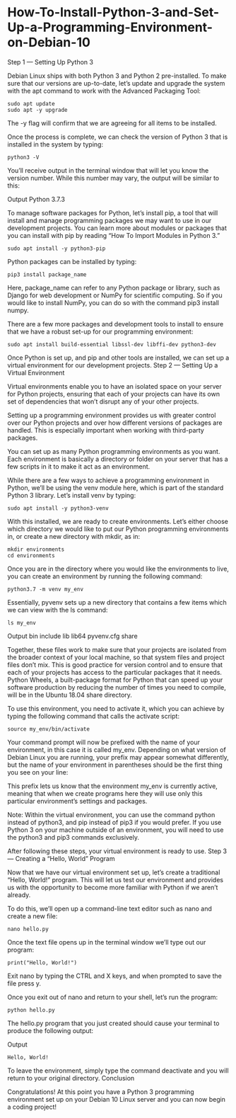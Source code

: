 # How-To-Install-Python-3-and-Set-Up-a-Programming-Environment-on-Debian-10

Step 1 — Setting Up Python 3

Debian Linux ships with both Python 3 and Python 2 pre-installed. To make sure that our versions are up-to-date, let’s update and upgrade the system with the apt command to work with the Advanced Packaging Tool:

    sudo apt update
    sudo apt -y upgrade

The -y flag will confirm that we are agreeing for all items to be installed.

Once the process is complete, we can check the version of Python 3 that is installed in the system by typing:

    python3 -V

You’ll receive output in the terminal window that will let you know the version number. While this number may vary, the output will be similar to this:

Output
Python 3.7.3

To manage software packages for Python, let’s install pip, a tool that will install and manage programming packages we may want to use in our development projects. You can learn more about modules or packages that you can install with pip by reading “How To Import Modules in Python 3.”

    sudo apt install -y python3-pip

Python packages can be installed by typing:

    pip3 install package_name

Here, package_name can refer to any Python package or library, such as Django for web development or NumPy for scientific computing. So if you would like to install NumPy, you can do so with the command pip3 install numpy.

There are a few more packages and development tools to install to ensure that we have a robust set-up for our programming environment:

    sudo apt install build-essential libssl-dev libffi-dev python3-dev

Once Python is set up, and pip and other tools are installed, we can set up a virtual environment for our development projects.
Step 2 — Setting Up a Virtual Environment

Virtual environments enable you to have an isolated space on your server for Python projects, ensuring that each of your projects can have its own set of dependencies that won’t disrupt any of your other projects.

Setting up a programming environment provides us with greater control over our Python projects and over how different versions of packages are handled. This is especially important when working with third-party packages.

You can set up as many Python programming environments as you want. Each environment is basically a directory or folder on your server that has a few scripts in it to make it act as an environment.

While there are a few ways to achieve a programming environment in Python, we’ll be using the venv module here, which is part of the standard Python 3 library. Let’s install venv by typing:

    sudo apt install -y python3-venv

With this installed, we are ready to create environments. Let’s either choose which directory we would like to put our Python programming environments in, or create a new directory with mkdir, as in:

    mkdir environments
    cd environments

Once you are in the directory where you would like the environments to live, you can create an environment by running the following command:

    python3.7 -m venv my_env

Essentially, pyvenv sets up a new directory that contains a few items which we can view with the ls command:

    ls my_env

Output
bin include lib lib64 pyvenv.cfg share

Together, these files work to make sure that your projects are isolated from the broader context of your local machine, so that system files and project files don’t mix. This is good practice for version control and to ensure that each of your projects has access to the particular packages that it needs. Python Wheels, a built-package format for Python that can speed up your software production by reducing the number of times you need to compile, will be in the Ubuntu 18.04 share directory.

To use this environment, you need to activate it, which you can achieve by typing the following command that calls the activate script:

    source my_env/bin/activate

Your command prompt will now be prefixed with the name of your environment, in this case it is called my_env. Depending on what version of Debian Linux you are running, your prefix may appear somewhat differently, but the name of your environment in parentheses should be the first thing you see on your line:


This prefix lets us know that the environment my_env is currently active, meaning that when we create programs here they will use only this particular environment’s settings and packages.

Note: Within the virtual environment, you can use the command python instead of python3, and pip instead of pip3 if you would prefer. If you use Python 3 on your machine outside of an environment, you will need to use the python3 and pip3 commands exclusively.

After following these steps, your virtual environment is ready to use.
Step 3 — Creating a “Hello, World” Program

Now that we have our virtual environment set up, let’s create a traditional “Hello, World!” program. This will let us test our environment and provides us with the opportunity to become more familiar with Python if we aren’t already.

To do this, we’ll open up a command-line text editor such as nano and create a new file:

    nano hello.py

Once the text file opens up in the terminal window we’ll type out our program:

    print("Hello, World!")

Exit nano by typing the CTRL and X keys, and when prompted to save the file press y.

Once you exit out of nano and return to your shell, let’s run the program:

    python hello.py

The hello.py program that you just created should cause your terminal to produce the following output:

Output
    
    Hello, World!

To leave the environment, simply type the command deactivate and you will return to your original directory.
Conclusion

Congratulations! At this point you have a Python 3 programming environment set up on your Debian 10 Linux server and you can now begin a coding project!
